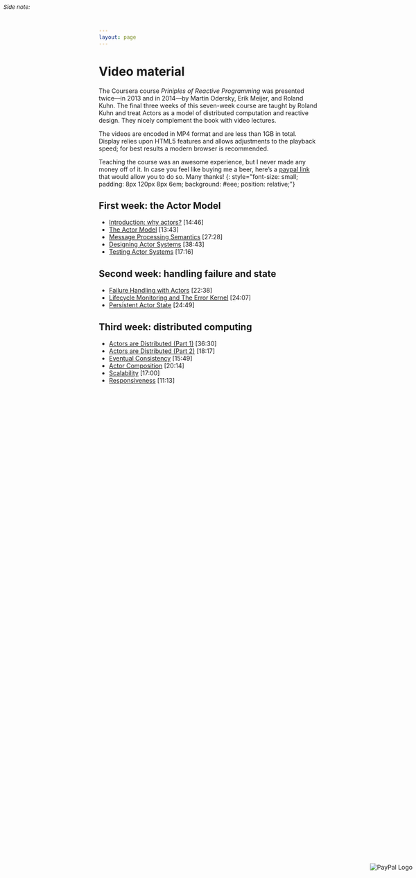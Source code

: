 ```yaml
---
layout: page
---
```


# Video material

The Coursera course _Priniples of Reactive Programming_ was presented twice—in 2013 and in 2014—by Martin Odersky, Erik Meijer, and Roland Kuhn.
The final three weeks of this seven-week course are taught by Roland Kuhn and treat Actors as a model of distributed computation and reactive design.
They nicely complement the book with video lectures.

The videos are encoded in MP4 format and are less than 1GB in total.
Display relies upon HTML5 features and allows adjustments to the playback speed; for best results a modern browser is recommended.

Teaching the course was an awesome experience, but I never made any money off of it. In case you feel like buying me a beer, here’s a [paypal link](https://paypal.me/RolandKuhn) that would allow you to do so. Many thanks!
<span style="font-size:small;padding:8px;position:absolute;left:0;top:0"><i>Side note:</i></span>
<span style="position:absolute;right:0;top:0;height:100%;display:flex;flex-direction:column;justify-content:center;">
  <img src="https://www.paypalobjects.com/webstatic/de_DE/i/de-pp-logo-100px.png" border="0" alt="PayPal Logo" style="padding:8px;" />
</span>
{: style="font-size: small; padding: 8px 120px 8px 6em; background: #eee; position: relative;"}

## First week: the Actor Model

* [Introduction: why actors?](lectures/introduction.html) [14:46]
* [The Actor Model](lectures/actors.html) [13:43]
* [Message Processing Semantics](lectures/messages.html) [27:28]
* [Designing Actor Systems](lectures/design.html) [38:43]
* [Testing Actor Systems](lectures/testing.html) [17:16]

## Second week: handling failure and state

* [Failure Handling with Actors](lectures/failures.html) [22:38]
* [Lifecycle Monitoring and The Error Kernel](lectures/lifecycle.html) [24:07]
* [Persistent Actor State](lectures/persistence.html) [24:49]

## Third week: distributed computing

* [Actors are Distributed (Part 1)](lectures/distributed1.html) [36:30]
* [Actors are Distributed (Part 2)](lectures/distributed2.html) [18:17]
* [Eventual Consistency](lectures/eventual-consistency.html) [15:49]
* [Actor Composition](lectures/composition.html) [20:14]
* [Scalability](lectures/scalability.html) [17:00]
* [Responsiveness](lectures/responsiveness.html) [11:13]
